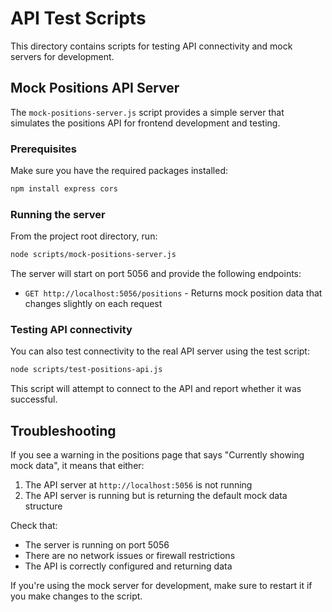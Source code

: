 # API Test Scripts

This directory contains scripts for testing API connectivity and mock servers for development.

## Mock Positions API Server

The `mock-positions-server.js` script provides a simple server that simulates the positions API for frontend development and testing.

### Prerequisites

Make sure you have the required packages installed:

```bash
npm install express cors
```

### Running the server

From the project root directory, run:

```bash
node scripts/mock-positions-server.js
```

The server will start on port 5056 and provide the following endpoints:

- `GET http://localhost:5056/positions` - Returns mock position data that changes slightly on each request

### Testing API connectivity

You can also test connectivity to the real API server using the test script:

```bash
node scripts/test-positions-api.js
```

This script will attempt to connect to the API and report whether it was successful.

## Troubleshooting

If you see a warning in the positions page that says "Currently showing mock data", it means that either:

1. The API server at `http://localhost:5056` is not running
2. The API server is running but is returning the default mock data structure

Check that:
- The server is running on port 5056
- There are no network issues or firewall restrictions
- The API is correctly configured and returning data

If you're using the mock server for development, make sure to restart it if you make changes to the script. 